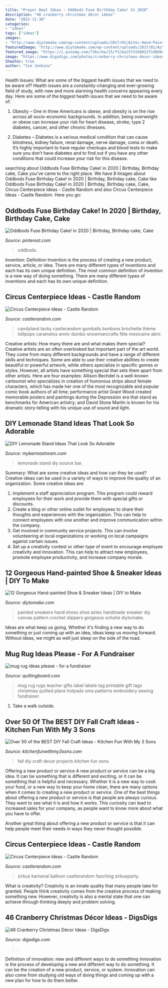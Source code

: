 ```yaml
---
title: "Prayer Bowl Ideas : Oddbods Fuse Birthday Cake! In 2020"
description: "46 cranberry christmas décor ideas"
date: "2022-11-30"
categories:
- "ideas"
tags: ["ideas"]
images:
- "http://www.diytomake.com/wp-content/uploads/2017/01/Aztec-Hand-Painted-Sneakers-Shoes.jpg"
featuredImage: "http://www.diytomake.com/wp-content/uploads/2017/01/Aztec-Hand-Painted-Sneakers-Shoes.jpg"
featured_image: "https://i.pinimg.com/736x/ba/15/f3/ba15f3168022f1d8d9a82ac7394a0d46.jpg"
image: "https://www.digsdigs.com/photos/cranberry-christmas-decor-ideas-29.jpg"
ShowToc: true
author: "Sim Jenkins"
---
```



Health Issues: What are some of the biggest health issues that we need to be aware of?
Health issues are a constantly-changing and ever-growing field of study, with new and more alarming health concerns appearing every day. Here are some of the biggest health issues that we need to be aware of:
1. Obesity – One in three Americans is obese, and obesity is on the rise across all socio-economic backgrounds. In addition, being overweight or obese can increase your risk for heart disease, stroke, type 2 diabetes, cancer, and other chronic illnesses.

2. Diabetes – Diabetes is a serious medical condition that can cause blindness, kidney failure, renal damage, nerve damage, coma or death. It’s highly important to have regular checkups and blood tests to make sure you don’t have diabetes and to find out if you have any other conditions that could increase your risk for this disease.


	

		
searching about Oddbods Fuse Birthday Cake! in 2020 | Birthday, Birthday cake, Cake you've came to the right place. We have 8 Images about Oddbods Fuse Birthday Cake! in 2020 | Birthday, Birthday cake, Cake like Oddbods Fuse Birthday Cake! in 2020 | Birthday, Birthday cake, Cake, Circus Centerpiece Ideas - Castle Random and also Circus Centerpiece Ideas - Castle Random. Here you go:
		
    
## Oddbods Fuse Birthday Cake! In 2020 | Birthday, Birthday Cake, Cake

<img loading=lazy src="https://i.pinimg.com/736x/ba/15/f3/ba15f3168022f1d8d9a82ac7394a0d46.jpg" onerror="this.onerror=null;this.src='https://tse3.mm.bing.net/th?id=OIP.E95yJX7YGFPn0Chlv8y5GQHaJ4&amp;pid=15.1';" alt="Oddbods Fuse Birthday Cake! in 2020 | Birthday, Birthday cake, Cake">

_Source: pinterest.com_

>oddbods. 

	

Invention: Definition
Invention is the process of creating a new product, service, article, or idea. There are many different types of inventions and each has its own unique definition. The most common definition of invention is a new way of doing something. There are many different types of inventions and each has its own unique definition.

    
## Circus Centerpiece Ideas - Castle Random

<img loading=lazy src="https://castlerandom.com/wp-content/uploads/2019/11/Circus-Centerpiece-5.jpg" onerror="this.onerror=null;this.src='https://tse4.mm.bing.net/th?id=OIP.K-9Ge9WipBlDvSEuV301DQHaJ6&amp;pid=15.1';" alt="Circus Centerpiece Ideas - Castle Random">

_Source: castlerandom.com_

>candyland tacky castlerandom gumballs bonbons brochette thème lollipops caramelos anniv dumbo snowmancrafts fête mexicaine abrir. 

	

Creative artists: How many there are and what makes them special?
Creative artists are an often overlooked but important part of the art world. They come from many different backgrounds and have a range of different skills and techniques. Some are able to use their creative abilities to create beautiful or powerful artwork, while others specialize in specific genres or styles. However, all artists have something special that sets them apart from other artists. Here are four examples: 
Allison Bechdel is a well-known cartoonist who specializes in creation of humorous strips about female characters, which has made her one of the most recognizable and popular comic book authors of all time; performance artist Grant Wood created memorable posters and paintings during the Depression era that stand as benchmarks for American artistry; and David Stone Martin is known for his dramatic story-telling with his unique use of sound and light.

    
## DIY Lemonade Stand Ideas That Look So Adorable

<img loading=lazy src="https://mykarmastream.com/wp-content/uploads/2019/02/DIY-Lemonade-Stand-6.jpg" onerror="this.onerror=null;this.src='https://tse2.mm.bing.net/th?id=OIP.AZJImuqtvKaZGpEnGG8ePQDYEg&amp;pid=15.1';" alt="DIY Lemonade Stand Ideas That Look So Adorable">

_Source: mykarmastream.com_

>lemonade stand diy source bar. 

	

Summary: What are some creative ideas and how can they be used?
Creative ideas can be used in a variety of ways to improve the quality of an organization. Some creative ideas are:
1. Implement a staff appreciation program. This program could reward employees for their work and provide them with special gifts or discounts.
2. Create a blog or other online outlet for employees to share their thoughts and experiences with the organization. This can help to connect employees with one another and improve communication within the company.
3. Get involved in community service projects. This can involve volunteering at local organizations or working on local campaigns against certain issues.
4. Set up a creativity contest or other type of event to encourage employee creativity and innovation. This can help to attract new employees, promote employee productivity, and increase company morale.

    
## 12 Gorgeous Hand-painted Shoe &amp; Sneaker Ideas | DIY To Make

<img loading=lazy src="http://www.diytomake.com/wp-content/uploads/2017/01/Aztec-Hand-Painted-Sneakers-Shoes.jpg" onerror="this.onerror=null;this.src='https://tse4.mm.bing.net/th?id=OIP.MoIrgN2o_R9Jn55mpd7B3AHaLH&amp;pid=15.1';" alt="12 Gorgeous Hand-painted Shoe &amp; Sneaker Ideas | DIY to Make">

_Source: diytomake.com_

>painted sneakers hand shoes shoe aztec handmade sneaker diy canvas pattern crochet slippers gorgeous schuhe diytomake. 

	

Ideas are what keep us going. Whether it's finding a new way to do something or just coming up with an idea, ideas keep us moving forward. Without ideas, we might as well just sleep on the side of the road.

    
## Mug Rug Ideas Please - For A Fundraiser

<img loading=lazy src="https://www.quiltingboard.com/attachments/main-f1/545443d1458512254-mugrugpoem.jpg" onerror="this.onerror=null;this.src='https://tse1.mm.bing.net/th?id=OIP.51YglxP6sbdmrAPd1lhOogHaKQ&amp;pid=15.1';" alt="mug rug ideas please - for a fundraiser">

_Source: quiltingboard.com_

>mug rug rugs teacher gifts label labels tag printable gift tags christmas quilted place hotpads oma patterns embroidery sewing fundraiser. 

	

1. Take a walk outside.

    
## Over 50 Of The BEST DIY Fall Craft Ideas - Kitchen Fun With My 3 Sons

<img loading=lazy src="https://kitchenfunwithmy3sons.com/wp-content/uploads/2016/08/the-best-diy-fall-craft-ideas-kids-home-decor-projects-36.jpg" onerror="this.onerror=null;this.src='https://tse2.mm.bing.net/th?id=OIP.nyIwGFo6K4ZgD9Ew2ueuVQHaKl&amp;pid=15.1';" alt="Over 50 of the BEST DIY Fall Craft Ideas - Kitchen Fun With My 3 Sons">

_Source: kitchenfunwithmy3sons.com_

>fall diy craft decor projects kitchen fun sons. 

	

Offering a new product or service
A new product or service can be a big idea. It can be something that is different and exciting, or it can be something that is helpful and necessary. Whether it is a new way to cook your food, or a new way to keep your home clean, there are many options when it comes to creating a new product or service. 
One of the best things about offering a new product or service is that people are always curious. They want to see what it is and how it works. This curiosity can lead to increased sales for your company, as people want to know more about what you have to offer. 

Another great thing about offering a new product or service is that it can help people meet their needs in ways they never thought possible.

    
## Circus Centerpiece Ideas - Castle Random

<img loading=lazy src="https://castlerandom.com/wp-content/uploads/2019/11/Circus-Themed-Kindergarten-Graduation-Party.jpg" onerror="this.onerror=null;this.src='https://tse3.mm.bing.net/th?id=OIP.VZzZa9EHfM35qP_Lhgd0_wHaLI&amp;pid=15.1';" alt="Circus Centerpiece Ideas - Castle Random">

_Source: castlerandom.com_

>zirkus karneval balloon castlerandom fasching zirkusparty. 

	

What is creativity?
Creativity is an innate quality that many people take for granted. People think creativity comes from the creative process of making something new. However, creativity is also a mental state that one can achieve through thinking deeply and problem solving.

    
## 46 Cranberry Christmas Décor Ideas - DigsDigs

<img loading=lazy src="https://www.digsdigs.com/photos/cranberry-christmas-decor-ideas-29.jpg" onerror="this.onerror=null;this.src='https://tse4.mm.bing.net/th?id=OIP.VcFsmvPoDv_3-vgqabT8FwHaLH&amp;pid=15.1';" alt="46 Cranberry Christmas Décor Ideas - DigsDigs">

_Source: digsdigs.com_

>. 

	

Definition of innovation: new and different ways to do something
Innovation is the process of developing a new and different way to do something. It can be the creation of a new product, service, or system. Innovation can also come from studying old ways of doing things and coming up with a new plan for how to do them better.

